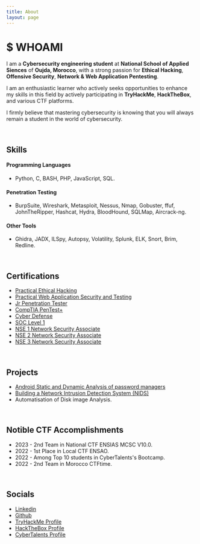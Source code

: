 ```yaml
---
title: About
layout: page
---
```


# $ WHOAMI

<p>I am a <strong>Cybersecurity engineering student</strong> at <strong>National School of Applied Siences</strong> of <strong>Oujda, Morocco</strong>, with a strong passion for <strong>Ethical Hacking</strong>, <strong>Offensive Security</strong>, <strong>Network & Web Application Pentesting</strong>.<p>
<p>I am an enthusiastic learner who actively seeks opportunities to enhance my skills in this field by actively participating in <strong>TryHackMe</strong>, <strong>HackTheBox</strong>, and various CTF platforms.</p>
<p>I firmly believe that mastering cybersecurity is knowing that you will always remain a student in the world of cybersecurity.</p>

<br/>

<h2>Skills</h2>

<h4>Programming Languages</h4>

<ul class="skill-list">
	<li>Python, C, BASH, PHP, JavaScript, SQL.</li>
</ul>

<h4>Penetration Testing</h4>

<ul class="skill-list">
	<li>BurpSuite, Wireshark, Metasploit, Nessus, Nmap, Gobuster, ffuf, JohnTheRipper, Hashcat, Hydra, BloodHound, SQLMap, Aircrack-ng.</li>
</ul>

<h4>Other Tools</h4>

<ul class="skill-list">
	<li>Ghidra, JADX, ILSpy, Autopsy, Volatility, Splunk, ELK, Snort, Brim, Redline.</li>
</ul>

<br/>

<h2>Certifications</h2>

<ul class="skill-list">
	<li><a href="https://www.credential.net/38e45fd9-dbc2-44ef-9e33-ed6560e28fc4?username=hichamouardi">Practical Ethical Hacking</a></li>
	<li><a href="https://www.credential.net/8eb4b685-118e-4b0a-bce3-e5a53b32695b?username=hichamouardi">Practical Web Application Security and Testing</a></li>
	<li><a href="https://tryhackme-certificates.s3-eu-west-1.amazonaws.com/THM-6QRZFTUM2M.png">Jr Penetration Tester</a></li>
	<li><a href="https://tryhackme-certificates.s3-eu-west-1.amazonaws.com/THM-49GKDD3PL8.png">CompTIA PenTest+</a></li>
	<li><a href="https://tryhackme-certificates.s3-eu-west-1.amazonaws.com/THM-EM0A3EYCBH.png">Cyber Defense</a></li>
	<li><a href="https://tryhackme-certificates.s3-eu-west-1.amazonaws.com/THM-JBLJIQ9VXJ.png">SOC Level 1</a></li>
	<li><a href="https://www.credential.net/4435ea09-6a06-4413-b913-1d5497005cb9?username=hichamouardi425862#gs.4b6icl">NSE 1 Network Security Associate</a></li>
	<li><a href="https://www.credential.net/0068d8a8-e2b3-449d-a6c7-02110721d668?username=hichamouardi425862#gs.5gkjzy">NSE 2 Network Security Associate</a></li>
	<li><a href="https://www.credential.net/cb7cf74e-59a8-425e-ba34-65bba6eb4a48?username=hichamouardi425862#gs.89j7q5">NSE 3 Network Security Associate</a></li>
</ul>

<br/>

<h2>Projects</h2>

<ul>
	<li><a href="https://github.com/H3lli0t/MobileApp-Pentesting-Password-Managers">Android Static and Dynamic Analysis of password managers</a></li>
	<li><a href="https://github.com/H3lli0t/NIDS">Building a Network Intrusion Detection System (NIDS)</a></li>
	<li>Automatisation of Disk image Analysis.</li>
</ul>

<br/>

<h2>Notible CTF Accomplishments</h2>

<ul>
	<li>2023 - 2nd Team in National CTF ENSIAS MCSC V10.0.</li>
	<li>2022 - 1st Place in Local CTF ENSAO.</li>
	<li>2022 - Among Top 10 students in CyberTalents's Bootcamp.</li>
	<li>2022 - 2nd Team in Morocco CTFtime.</li>
</ul>

<br/>

<h2>Socials</h2>
<ul class="skill-list">
	<li><a href="https://www.linkedin.com/in/hichamouardi">Linkedin</a></li>
	<li><a href="https://github.com/H3lli0t">Github</a></li>
	<li><a href="https://tryhackme.com/p/H3lli0t">TryHackMe Profile</a></li>
	<li><a href="https://app.hackthebox.com/users/859520">HackTheBox Profile</a></li>
	<li><a href="https://cybertalents.com/members/H3lli0t/profile">CyberTalents Profile</a></li>
</ul>
